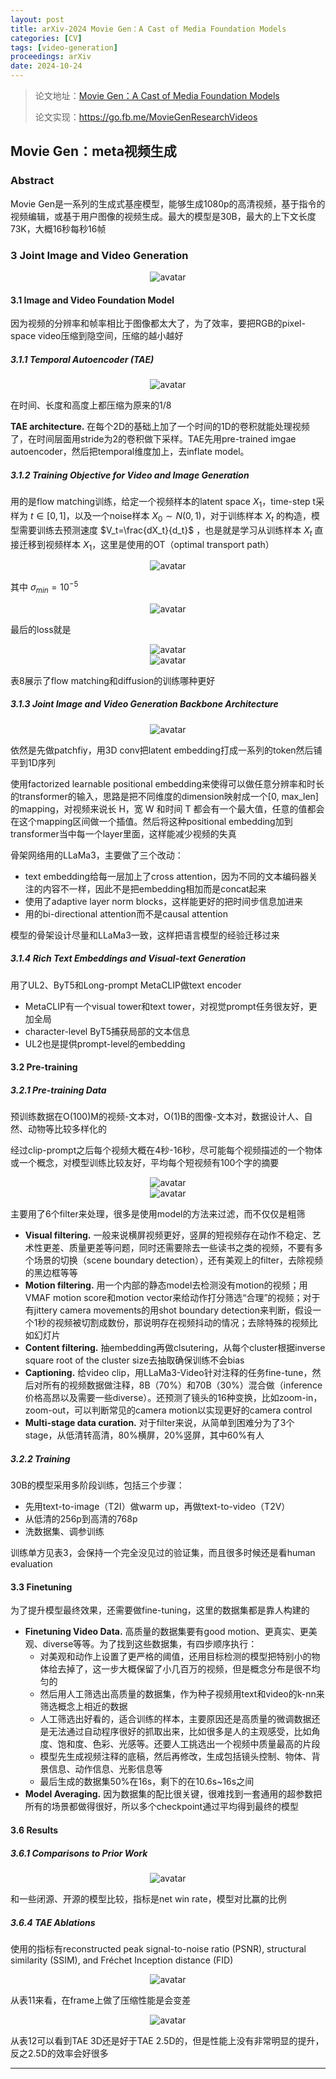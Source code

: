 ```yaml
---
layout: post
title: arXiv-2024 Movie Gen：A Cast of Media Foundation Models
categories: [CV]
tags: [video-generation]
proceedings: arXiv
date: 2024-10-24
---
```


> 论文地址：[Movie Gen：A Cast of Media Foundation Models](https://arxiv.org/abs/2410.13720)
>
> 论文实现：<https://go.fb.me/MovieGenResearchVideos>

## Movie Gen：meta视频生成

### Abstract

Movie Gen是一系列的生成式基座模型，能够生成1080p的高清视频，基于指令的视频编辑，或基于用户图像的视频生成。最大的模型是30B，最大的上下文长度73K，大概16秒每秒16帧

### 3 Joint Image and Video Generation

<div align="center" style="float:center"><img src="https://blog-img-1259433191.cos.ap-shanghai.myqcloud.com/MovieGen/fig3.png" alt="avatar" style="zoom:100%;" /></div>

#### 3.1 Image and Video Foundation Model

因为视频的分辨率和帧率相比于图像都太大了，为了效率，要把RGB的pixel-space video压缩到隐空间，压缩的越小越好

##### 3.1.1 Temporal Autoencoder (TAE)

<div align="center" style="float:center"><img src="https://blog-img-1259433191.cos.ap-shanghai.myqcloud.com/MovieGen/fig4.png" alt="avatar" style="zoom:100%;" /></div>

在时间、长度和高度上都压缩为原来的1/8

**TAE architecture.** 在每个2D的基础上加了一个时间的1D的卷积就能处理视频了，在时间层面用stride为2的卷积做下采样。TAE先用pre-trained imgae autoencoder，然后把temporal维度加上，去inflate model。

##### 3.1.2 Training Objective for Video and Image Generation

用的是flow matching训练，给定一个视频样本的latent space $X_1$，time-step t采样为 $t\in [0,1]$，以及一个noise样本 $X_0\sim N(0,1)$，对于训练样本 $X_t$ 的构造，模型需要训练去预测速度 $V_t=\frac{dX_t}{d_t}$ ，也是就是学习从训练样本 $X_t$ 直接迁移到视频样本 $X_1$，这里是使用的OT（optimal transport path）

<div align="center" style="float:center"><img src="https://blog-img-1259433191.cos.ap-shanghai.myqcloud.com/MovieGen/frm1.1.png" alt="avatar" style="zoom:100%;" /></div>

其中 $\sigma_{min}=10^{-5}$ 

<div align="center" style="float:center"><img src="https://blog-img-1259433191.cos.ap-shanghai.myqcloud.com/MovieGen/frm1.2.png" alt="avatar" style="zoom:100%;" /></div>

最后的loss就是

<div align="center" style="float:center"><img src="https://blog-img-1259433191.cos.ap-shanghai.myqcloud.com/MovieGen/frm2.png" alt="avatar" style="zoom:100%;" /></div>

<div align="center" style="float:center"><img src="https://blog-img-1259433191.cos.ap-shanghai.myqcloud.com/MovieGen/tab8.png" alt="avatar" style="zoom:100%;" /></div>

表8展示了flow matching和diffusion的训练哪种更好

##### 3.1.3 Joint Image and Video Generation Backbone Architecture

<div align="center" style="float:center"><img src="https://blog-img-1259433191.cos.ap-shanghai.myqcloud.com/MovieGen/fig8.png" alt="avatar" style="zoom:100%;" /></div>

依然是先做patchfiy，用3D conv把latent embedding打成一系列的token然后铺平到1D序列

使用factorized learnable positional embedding来使得可以做任意分辨率和时长的transformer的输入，思路是把不同维度的dimension映射成一个[0, max_len]的mapping，对视频来说长 H，宽 W 和时间 T 都会有一个最大值，任意的值都会在这个mapping区间做一个插值。然后将这种positional embedding加到transformer当中每一个layer里面，这样能减少视频的失真

骨架网络用的LLaMa3，主要做了三个改动：

- text embedding给每一层加上了cross attention，因为不同的文本编码器关注的内容不一样，因此不是把embedding相加而是concat起来
- 使用了adaptive layer norm blocks，这样能更好的把时间步信息加进来
- 用的bi-directional attention而不是causal attention

模型的骨架设计尽量和LLaMa3一致，这样把语言模型的经验迁移过来

##### 3.1.4 Rich Text Embeddings and Visual-text Generation

用了UL2、ByT5和Long-prompt MetaCLIP做text encoder

- MetaCLIP有一个visual tower和text tower，对视觉prompt任务很友好，更加全局
- character-level ByT5捕获局部的文本信息
- UL2也是提供prompt-level的embedding

#### 3.2 Pre-training

##### 3.2.1 Pre-training Data

预训练数据在O(100)M的视频-文本对，O(1)B的图像-文本对，数据设计人、自然、动物等比较多样化的

经过clip-prompt之后每个视频大概在4秒-16秒，尽可能每个视频描述的一个物体或一个概念，对模型训练比较友好，平均每个短视频有100个字的摘要

<div align="center" style="float:center"><img src="https://blog-img-1259433191.cos.ap-shanghai.myqcloud.com/MovieGen/fig9.png" alt="avatar" style="zoom:100%;" /></div>

<div align="center" style="float:center"><img src="https://blog-img-1259433191.cos.ap-shanghai.myqcloud.com/MovieGen/tab39.png" alt="avatar" style="zoom:100%;" /></div>

主要用了6个filter来处理，很多是使用model的方法来过滤，而不仅仅是粗筛

- **Visual filtering.** 一般来说横屏视频更好，竖屏的短视频存在动作不稳定、艺术性更差、质量更差等问题，同时还需要除去一些读书之类的视频，不要有多个场景的切换（scene boundary detection），还有美观上的filter，去除视频的黑边框等等
- **Motion filtering.** 用一个内部的静态model去检测没有motion的视频；用VMAF motion score和motion vector来给动作打分筛选“合理”的视频；对于有jittery camera movements的用shot boundary detection来判断，假设一个1秒的视频被切割成数份，那说明存在视频抖动的情况；去除特殊的视频比如幻灯片
- **Content filtering.** 抽embedding再做clsutering，从每个cluster根据inverse square root of the cluster size去抽取确保训练不会bias
- **Captioning.** 给video clip，用LLaMa3-Video针对注释的任务fine-tune，然后对所有的视频数据做注释，8B（70%）和70B（30%）混合做（inference价格高昂以及需要一些diverse）。还预测了镜头的16种变换，比如zoom-in，zoom-out，可以判断常见的camera motion以实现更好的camera control
- **Multi-stage data curation.** 对于filter来说，从简单到困难分为了3个stage，从低清转高清，80%横屏，20%竖屏，其中60%有人

##### 3.2.2 Training

30B的模型采用多阶段训练，包括三个步骤：

- 先用text-to-image（T2I）做warm up，再做text-to-video（T2V）
- 从低清的256p到高清的768p
- 洗数据集、调参训练

训练单方见表3，会保持一个完全没见过的验证集，而且很多时候还是看human evaluation

#### 3.3 Finetuning

为了提升模型最终效果，还需要做fine-tuning，这里的数据集都是靠人构建的

- **Finetuning Video Data.** 高质量的数据集要有good motion、更真实、更美观、diverse等等。为了找到这些数据集，有四步顺序执行：
  - 对美观和动作上设置了更严格的阈值，还用目标检测的模型把特别小的物体给去掉了，这一步大概保留了小几百万的视频，但是概念分布是很不均匀的
  - 然后用人工筛选出高质量的数据集，作为种子视频用text和video的k-nn来筛选概念上相近的数据
  - 人工筛选出好看的，适合训练的样本，主要原因还是高质量的微调数据还是无法通过自动程序很好的抓取出来，比如很多是人的主观感受，比如角度、饱和度、色彩、光感等。还要人工挑选出一个视频中质量最高的片段
  - 模型先生成视频注释的底稿，然后再修改，生成包括镜头控制、物体、背景信息、动作信息、光影信息等
  - 最后生成的数据集50%在16s，剩下的在10.6s~16s之间
- **Model Averaging.** 因为数据集的配比很关键，很难找到一套通用的超参数把所有的场景都做得很好，所以多个checkpoint通过平均得到最终的模型

#### 3.6 Results

##### 3.6.1 Comparisons to Prior Work

<div align="center" style="float:center"><img src="https://blog-img-1259433191.cos.ap-shanghai.myqcloud.com/MovieGen/tab6.png" alt="avatar" style="zoom:100%;" /></div>

和一些闭源、开源的模型比较，指标是net win rate，模型对比赢的比例

##### 3.6.4 TAE Ablations

使用的指标有reconstructed peak signal-to-noise ratio (PSNR), structural similarity (SSIM), and Fréchet Inception distance (FID)

<div align="center" style="float:center"><img src="https://blog-img-1259433191.cos.ap-shanghai.myqcloud.com/MovieGen/tab11.png" alt="avatar" style="zoom:100%;" /></div>

从表11来看，在frame上做了压缩性能是会变差

<div align="center" style="float:center"><img src="https://blog-img-1259433191.cos.ap-shanghai.myqcloud.com/MovieGen/tab12.png" alt="avatar" style="zoom:100%;" /></div>

从表12可以看到TAE 3D还是好于TAE 2.5D的，但是性能上没有非常明显的提升，反之2.5D的效率会好很多

<hr align="left" color="#987cb9" size="1">
